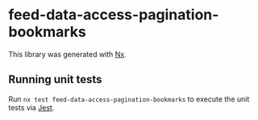 # feed-data-access-pagination-bookmarks

This library was generated with [Nx](https://nx.dev).

## Running unit tests

Run `nx test feed-data-access-pagination-bookmarks` to execute the unit tests via [Jest](https://jestjs.io).

